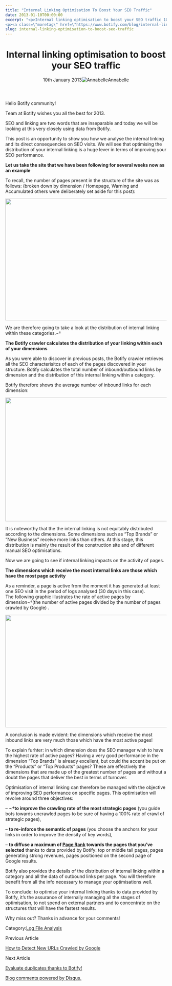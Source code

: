 ```yaml
---
title: "Internal Linking Optimisation To Boost Your SEO Traffic"
date: 2013-01-10T00:00:00
excerpt: "<p>Internal linking optimisation to boost your SEO traffic 10th January 2013Annabelle Hello Botify community! Team at Botify wishes you all the best for 2013. SEO and linking are two words that are inseparable and today we will be looking at this very closely using data from Botify. This post is an opportunity to show you&hellip; </p>
<p><a class=\"moretag\" href=\"https://www.botify.com/blog/internal-linking-optimisation-to-boost-seo-traffic\">Read the full article</a></p>"
slug: internal-linking-optimisation-to-boost-seo-traffic
---
```


<header class="text-center">
<h1 class="font-internacional font-regular normal text-header-one leading-header-one text-typography-accent-2">Internal linking optimisation to boost your SEO traffic</h1>
<div class="flex items-center justify-center my-3"><span class="mr-1 font-internacional font-regular normal text-base leading-none text-typography-primary-lighter">10th January 2013</span><img decoding="async" alt="Annabelle" class="rounded-full w-10 h-10" src="//images.ctfassets.net/tp56mevc46jo/2fCkDEsbiQSWGIkcWs40mG/e548033eda97a957ca690bdc814ed048/HS-PNG-100x100-Annabelle_Bouard.png"><span class="ml-1 font-internacional font-regular normal text-base leading-none text-typography-primary">Annabelle</span></div>
</header>
<p><span class="font-roboto font-regular normal text-base leading-none Markdown__Container"></span></p>
<p>Hello Botify community!</p>
<p>Team at Botify wishes you all the best for 2013.</p>
<p>SEO and linking are two words that are inseparable and today we will be looking at this very closely using data from Botify.</p>
<p>This post is an opportunity to show you how we analyse the internal linking and its direct consequencies on SEO visits. We will see that optimising the distribution of your internal linking is a huge lever in terms of improving your SEO performance.</p>
<p><b>Let us take the site that we have been following for several weeks now as an example</b></p>
<p>To recall, the number of pages present in the structure of the site was as follows: (broken down by dimension / Homepage, Warning and Accumulated others were deliberately set aside for this post):</p>
<p><img decoding="async" src="https://gm01botify.wpengine.com/wp-content/uploads/2020/01/post-4-pages-by-dimension_1.png" style="cursor: default; width: 669.9969040247678px; height: 379px;"></p>
<p>We are therefore going to take a look at the distribution of internal linking within these categories.¬†</p>
<p><b>The Botify crawler calculates the distribution of your linking within each of your dimensions</b></p>
<p>As you were able to discover in previous posts, the Botify crawler retrieves all the SEO characterisitcs of each of the pages discovered in your structure. Botify calculates the total number of inbound/outbound links by dimension and the distribution of this internal linking within a category.</p>
<p>Botify therefore shows the average number of inbound links for each dimension:</p>
<p><img decoding="async" src="https://gm01botify.wpengine.com/wp-content/uploads/2020/01/post-4-inbound-links_1.png" style="cursor: default; width: 657.6535836177475px; height: 385px;"></p>
<p>It is noteworthy that the the internal linking is not equitably distributed according to the dimensions. Some dimensions such as &#8220;Top Brands&#8221; or &#8220;New Business&#8221; receive more links than others. At this stage, this distribution is mainly the result of the construction site and of different manual SEO optimisations.</p>
<p>Now we are going to see if internal linking impacts on the activity of pages.</p>
<p><b>The dimensions which receive the most internal links are those which have the most page activity</b></p>
<p>As a reminder, a page is active from the moment it has generated at least one SEO visit in the period of logs analysed (30 days in this case).<br />
The following graphic illustrates the rate of active pages by dimension¬†(the number of active pages divided by the number of pages crawled by Google) .</p>
<p><img decoding="async" src="https://gm01botify.wpengine.com/wp-content/uploads/2020/01/post-4-active-pages_1.png" style="cursor: default; width: 629.6296296296296px; height: 350px;"></p>
<p>A conclusion is made evident: the dimensions which receive the most inbound links are very much those which have the most active pages!</p>
<p>To explain furhter: in which dimension does the SEO manager wish to have the highest rate of active pages? Having a very good performance in the dimension &#8220;Top Brands&#8221; is already excellent, but could the accent be put on the &#8220;Products&#8221; or &#8220;Top Products&#8221; pages? These are effectively the dimensions that are made up of the greatest number of pages and without a doubt the pages that deliver the best in terms of turnover.</p>
<p>Optimisation of internal linking can therefore be managed with the objective of improving SEO performance on specific pages. This optimisation will revolve around three objectives:</p>
<p>&#8211; <b>¬†to improve the crawling rate of the most strategic pages</b> (you guide bots towards uncrawled pages to be sure of having a 100% rate of crawl of strategic pages),</p>
<p>&#8211; <b>to re-inforce the semantic of pages</b> (you choose the anchors for your links in order to improve the density of key words),</p>
<p>&#8211; <b>to diffuse a maximum of <a href="https://www.botify.com/learn/basics/pagerank" data-internallinksmanager029f6b8e52c="8" title="page rank" target="_blank" rel="noopener">Page Rank</a> towards the pages that you&#8217;ve selected</b> thanks to data provided by Botify: top or middle tail pages, pages generating strong revenues, pages positioned on the second page of Google results.</p>
<p>Botify also provides the details of the distribution of internal linking within a category and all the data of outbound links per page. You will therefore benefit from all the info necessary to manage your optimisations well.</p>
<p>To conclude: to optimise your internal linking thanks to data provided by Botify, it&#8217;s the assurance of internally managing all the stages of optimisation, to not spend on external partners and to concentrate on the structures that will have the fastest results.</p>
<p>Why miss out? Thanks in advance for your comments!</p>
<div class="tags leading-big border-t border-b border-brand-quaternary-lighter mt-4"><span class="mr-1 font-roboto font-regular normal text-base leading-none">Category:</span><span><a class="uppercase text-typography-accent-1" href="/platform/botify-analytics/loganalyzer">Log File Analysis</a></span></div>
<footer class="flex justify-center my-5 mx-5">
<div class="mr-1 w-1/2 text-right">
<p><span class="font-internacional font-regular normal text-base leading-none text-typography-primary">Previous Article</span></p>
<p><a class="inline-block mt-2" href="/blog/detect-new-google-crawl"><span class="font-roboto font-regular normal text-base leading-none text-typography-accent-4">How to Detect New URLs Crawled by Google</span></a></p>
</div>
<div class="ml-1 w-1/2">
<p><span class="font-internacional font-regular normal text-base leading-none text-typography-primary">Next Article</span></p>
<p><a class="inline-block mt-2" href="/blog/evaluate-duplicates-thanks-botify"><span class="font-roboto font-regular normal text-base leading-none text-typography-accent-4">Evaluate duplicates thanks to Botify!</span></a></p>
</div>
</footer>
<div shortname="botify" title="Internal linking optimisation to boost your SEO traffic" url="https://www.botify.com/blog/internal-linking-optimisation-to-boost-seo-traffic">
<div id="disqus_thread_old"></div>
<p><a class="dsq-brlink" href="http://disqus.com">Blog comments powered by <span class="logo-disqus">Disqus</span>.</a></p>
</div>
